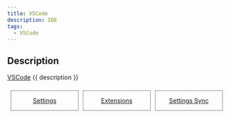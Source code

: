 ```yaml
---
title: VSCode
description: IDE
tags:
  - VSCode
---
```


## Description

[VSCode](https://code.visualstudio.com/download "Official Site") {{ description }}

<style>
.outter-container {
  padding: 0.5rem;
  display: grid;
  grid-template-columns: 1fr 1fr 1fr; /* Fractional  */
  gap: 10px;
    /* column-gap: 10px; 
    row-gap: 20px; */
}

.item-00 {
  text-align: center;
  border: 0.25px solid gray;
}
</style>

<div class="outter-container">
    <div class="item-00 box1"><a href="settings/"><p>Settings</p></a></div>
    <div class="item-00 box1"><a href="extensions/"><p>Extensions</p></a></div>
    <div class="item-00 box1"><a href="settings-sync/"><p>Settings Sync</p></a></div>  
</div>

